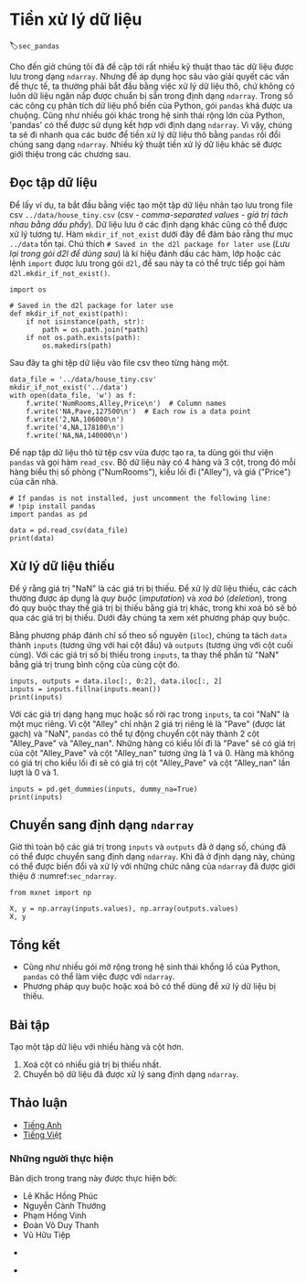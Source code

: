 <!-- ===================== Bắt đầu dịch Phần 1 ===================== -->
<!-- ========================================= REVISE PHẦN 1 - BẮT ĐẦU =================================== -->

<!--
# Data Preprocessing
-->

# Tiền xử lý dữ liệu
:label:`sec_pandas`

<!--
So far we have introduced a variety of techniques for manipulating data that are already stored in `ndarray`s.
To apply deep learning to solving real-world problems, we often begin with preprocessing raw data, rather than those nicely prepared data in the `ndarray` format.
Among popular data analytic tools in Python, the `pandas` package is commonly used.
Like many other extension packages in the vast ecosystem of Python, `pandas` can work together with `ndarray`.
So, we will briefly walk through steps for preprocessing raw data with `pandas` and converting them into the `ndarray` format.
We will cover more data preprocessing techniques in later chapters.
-->

Cho đến giờ chúng tôi đã đề cập tới rất nhiều kỹ thuật thao tác dữ liệu được lưu trong dạng `ndarray`.
Nhưng để áp dụng học sâu vào giải quyết các vấn đề thực tế, ta thường phải bắt đầu bằng việc xử lý dữ liệu thô, chứ không có luôn dữ liệu ngăn nắp được chuẩn bị sẵn trong định dạng `ndarray`.
Trong số các công cụ phân tích dữ liệu phổ biến của Python, gói `pandas` khá được ưa chuộng.
Cũng như nhiều gói khác trong hệ sinh thái rộng lớn của Python, 'pandas' có thể được sử dụng kết hợp với định dạng `ndarray`.
Vì vậy, chúng ta sẽ đi nhanh qua các bước để tiền xử lý dữ liệu thô bằng `pandas` rồi đổi chúng sang dạng `ndarray`.
Nhiều kỹ thuật tiền xử lý dữ liệu khác sẽ được giới thiệu trong các chương sau.

<!--
## Reading the Dataset
-->

## Đọc tập dữ liệu

<!--
As an example, we begin by creating an artificial dataset that is stored in a csv (comma-separated values) file `../data/house_tiny.csv`. 
Data stored in other formats may be processed in similar ways. 
The following `mkdir_if_not_exist` function ensures that the directory `../data` exists. 
The comment `# Saved in the d2l package for later use` is a special mark where the following function, class, or import statements are also saved in the `d2l` package so that we can directly invoke `d2l.mkdir_if_not_exist()` later.
-->

Để lấy ví dụ, ta bắt đầu bằng việc tạo một tập dữ liệu nhân tạo lưu trong file csv  `../data/house_tiny.csv` (csv - *comma-separated values - giá trị tách nhau bằng dấu phẩy*).
Dữ liệu lưu ở các định dạng khác cũng có thể được xử lý tương tự.
Hàm `mkdir_if_not_exist` dưới đây để đảm bảo rằng thư mục `../data` tồn tại.
Chú thích `# Saved in the d2l package for later use` (*Lưu lại trong gói d2l để dùng sau*) là kí hiệu đánh dấu các hàm, lớp hoặc các lệnh `import` được lưu trong gói `d2l`, để sau này ta có thể trực tiếp gọi hàm `d2l.mkdir_if_not_exist()`.

```{.python .input}
import os

# Saved in the d2l package for later use
def mkdir_if_not_exist(path):
    if not isinstance(path, str):
        path = os.path.join(*path)
    if not os.path.exists(path):
        os.makedirs(path)
```

<!--
Below we write the dataset row by row into a csv file.
-->

Sau đây ta ghi tệp dữ liệu vào file csv theo từng hàng một.

```{.python .input}
data_file = '../data/house_tiny.csv'
mkdir_if_not_exist('../data')
with open(data_file, 'w') as f:
    f.write('NumRooms,Alley,Price\n')  # Column names
    f.write('NA,Pave,127500\n')  # Each row is a data point
    f.write('2,NA,106000\n')
    f.write('4,NA,178100\n')
    f.write('NA,NA,140000\n')
```

<!-- ===================== Kết thúc dịch Phần 1 ===================== -->

<!-- ===================== Bắt đầu dịch Phần 2 ===================== -->

<!--
To load the raw dataset from the created csv file, we import the `pandas` package and invoke the `read_csv` function.
This dataset has $4$ rows and $3$ columns, where each row describes the number of rooms ("NumRooms"), the alley type ("Alley"), and the price ("Price") of a house.
-->

Để nạp tập dữ liệu thô từ tệp csv vừa được tạo ra, ta dùng gói thư viện `pandas` và gọi hàm `read_csv`.
Bộ dữ liệu này có $4$ hàng và $3$ cột, trong đó mỗi hàng biểu thị số phòng ("NumRooms"), kiểu lối đi ("Alley"), và giá ("Price") của căn nhà.

```{.python .input}
# If pandas is not installed, just uncomment the following line:
# !pip install pandas
import pandas as pd

data = pd.read_csv(data_file)
print(data)
```
<!-- Kết thúc revise phần 1 ở đây -->
<!-- ========================================= REVISE PHẦN 1 - KẾT THÚC ===================================-->

<!-- ========================================= REVISE PHẦN 2 - BẮT ĐẦU ===================================-->

<!--
## Handling Missing Data
-->

## Xử lý dữ liệu thiếu

<!--
Note that "NaN" entries are missing values.
To handle missing data, typical methods include *imputation* and *deletion*, where imputation replaces missing values with substituted ones, while deletion ignores missing values. Here we will consider imputation.
-->

Để ý rằng giá trị "NaN" là các giá trị bị thiếu.
Để xử lý dữ liệu thiếu, các cách thường được áp dụng là *quy buộc* (*imputation*) và *xoá bỏ* (*deletion*), trong đó quy buộc thay thế giá trị bị thiếu bằng giá trị khác, trong khi xoá bỏ sẽ bỏ qua các giá trị bị thiếu.
Dưới đây chúng ta xem xét phương pháp quy buộc.

<!--
By integer-location based indexing (`iloc`), we split `data` into `inputs` and `outputs`, where the former takes the first 2 columns while the later only keeps the last column.
For numerical values in `inputs` that are missing, we replace the "NaN" entries with the mean value of the same column.
-->

Bằng phương pháp đánh chỉ số theo số nguyên (`iloc`), chúng ta tách `data` thành `inputs` (tương ứng với hai cột đầu) và `outputs` (tương ứng với cột cuối cùng).
Với các giá trị số bị thiếu trong `inputs`, ta thay thế phần tử "NaN" bằng giá trị trung bình cộng của cùng cột đó. 

```{.python .input}
inputs, outputs = data.iloc[:, 0:2], data.iloc[:, 2]
inputs = inputs.fillna(inputs.mean())
print(inputs)
```

<!--
For categorical or discrete values in `inputs`, we consider "NaN" as a category.
Since the "Alley" column only takes 2 types of categorical values "Pave" and "NaN", `pandas` can automatically convert this column to 2 columns "Alley_Pave" and "Alley_nan".
A row whose alley type is "Pave" will set values of "Alley_Pave" and "Alley_nan" to $1$ and $0$.
A row with a missing alley type will set their values to $0$ and $1$.
-->

Với các giá trị dạng hạng mục hoặc số rời rạc trong `inputs`, ta coi "NaN" là một mục riêng.
Vì cột "Alley" chỉ nhận 2 giá trị riêng lẻ là "Pave" (được lát gạch) và "NaN", `pandas` có thể tự động chuyển cột này thành 2 cột "Alley_Pave" và "Alley_nan". 
Những hàng có kiểu lối đi là "Pave" sẽ có giá trị của cột "Alley_Pave" và cột "Alley_nan" tương ứng là $1$ và $0$.
Hàng mà không có giá trị cho kiểu lối đi sẽ có giá trị cột "Alley_Pave" và cột "Alley_nan" lần lượt là $0$ và $1$.

```{.python .input}
inputs = pd.get_dummies(inputs, dummy_na=True)
print(inputs)
```

<!-- ===================== Kết thúc dịch Phần 2 ===================== -->

<!-- ===================== Bắt đầu dịch Phần 3 ===================== -->

<!--
## Conversion to the  `ndarray` Format
-->

## Chuyển sang định dạng `ndarray`

<!--
Now that all the entries in `inputs` and `outputs` are numerical, they can be converted to the `ndarray` format.
Once data are in this format, they can be further manipulated with those `ndarray` functionalities that we have introduced in :numref:`sec_ndarray`.
-->

Giờ thì toàn bộ các giá trị trong `inputs` và `outputs` đã ở dạng số, chúng đã có thể được chuyển sang định dạng `ndarray`.
Khi đã ở định dạng này, chúng có thể được biến đổi và xử lý với những chức năng của `ndarray` đã được giới thiệu ở :numref:`sec_ndarray`.

```{.python .input}
from mxnet import np

X, y = np.array(inputs.values), np.array(outputs.values)
X, y
```

<!--
## Summary
-->

## Tổng kết

<!--
* Like many other extension packages in the vast ecosystem of Python, `pandas` can work together with `ndarray`.
* Imputation and deletion can be used to handle missing data.
-->

* Cũng như nhiều gói mở rộng trong hệ sinh thái khổng lồ của Python, `pandas` có thể làm việc được với `ndarray`.
* Phương pháp quy buộc hoặc xoá bỏ có thể dùng để xử lý dữ liệu bị thiếu.

<!--
## Exercises
-->

## Bài tập

<!--
Create a raw dataset with more rows and columns.
-->

Tạo một tập dữ liệu với nhiều hàng và cột hơn.

<!--
1. Delete the column with the most missing values.
2. Convert the preprocessed dataset to the `ndarray` format.
-->

1. Xoá cột có nhiều giá trị bị thiếu nhất.
2. Chuyển bộ dữ liệu đã được xử lý sang định dạng `ndarray`.

<!-- ===================== Kết thúc dịch Phần 3 ===================== -->

<!-- ========================================= REVISE PHẦN 2 - KẾT THÚC ===================================-->

<!--
## [Discussions](https://discuss.mxnet.io/t/4973)
-->

## Thảo luận
* [Tiếng Anh](https://discuss.mxnet.io/t/2315)
* [Tiếng Việt](https://forum.machinelearningcoban.com/c/d2l)

<!--
![](../img/qr_pandas.svg)
-->


### Những người thực hiện
Bản dịch trong trang này được thực hiện bởi:
<!--
Tác giả của mỗi Pull Request điền tên mình và tên những người review mà bạn thấy
hữu ích vào từng phần tương ứng. Mỗi dòng một tên, bắt đầu bằng dấu `*`.

Lưu ý:
* Nếu reviewer không cung cấp tên, bạn có thể dùng tên tài khoản GitHub của họ
với dấu `@` ở đầu. Ví dụ: @aivivn.
-->

<!-- Phần 1 -->
* Lê Khắc Hồng Phúc
* Nguyễn Cảnh Thướng
* Phạm Hồng Vinh
* Đoàn Võ Duy Thanh
* Vũ Hữu Tiệp

<!-- Phần 2 -->
*

<!-- Phần 3 -->
*
